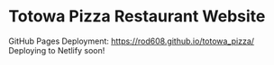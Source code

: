 # Totowa Pizza Restaurant Website
GitHub Pages Deployment: https://rod608.github.io/totowa_pizza/
Deploying to Netlify soon!